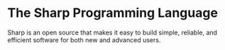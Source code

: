 # The Sharp Programming Language
Sharp is an open source that makes it easy to build simple, reliable, and efficient software for both new and advanced users.
